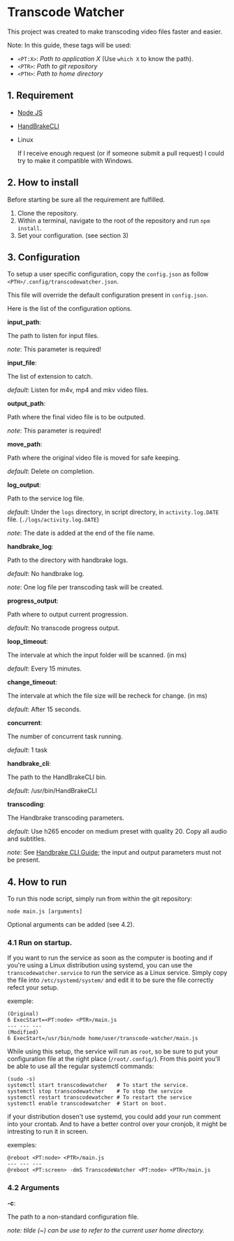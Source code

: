 # Transcode Watcher

This project was created to make transcoding video files faster and easier.

Note:
   In this guide, these tags will be used:

   * `<PT:X>`: *Path to application X* (Use `which X` to know the path).
   * `<PTR>`: *Path to git repository*
   * `<PTH>`: *Path to home directory*

## 1. Requirement

* [Node JS](https://nodejs.org/en/download/)
* [HandBrakeCLI](https://handbrake.fr/downloads.php)
* Linux
   
   If I receive enough request (or if someone submit a pull request) I could try to make it compatible with Windows.

## 2. How to install

Before starting be sure all the requirement are fulfilled.

1. Clone the repository.
2. Within a terminal, navigate to the root of the repository and run `npm install`.
3. Set your configuration. (see section 3)

## 3. Configuration

To setup a user specific configuration, copy the `config.json` as follow `<PTH>/.config/transcodewatcher.json`.

This file will override the default configuration present in `config.json`.

Here is the list of the configuration options.

**input_path**:
	
   The path to listen for input files.
   
   *note*: This parameter is required!

**input_file**:
	
   The list of extension to catch.
   
   *default*: Listen for m4v, mp4 and mkv video files.

**output_path**:
	
   Path where the final video file is to be outputed.
   
   *note*: This parameter is required!

**move_path**:
	
   Path where the original video file is moved for safe keeping.
   
   *default*: Delete on completion.

**log_output**:
	
   Path to the service log file.
   
   *default*: Under the `logs` directory, in script directory, in `activity.log.DATE` file. (`./logs/activity.log.DATE`)
   
   *note*: The date is added at the end of the file name.

**handbrake_log**:
	
   Path to the directory with handbrake logs.
   
   *default*: No handbrake log.
   
   *note*: One log file per transcoding task will be created.

**progress_output**:

   Path where to output current progression.
   
   *default*: No transcode progress output.

**loop_timeout**:

   The intervale at which the input folder will be scanned. (in ms)
   
   *default*: Every 15 minutes.

**change_timeout**:

   The intervale at which the file size will be recheck for change. (in ms)
   
   *default*: After 15 seconds.

**concurrent**:

   The number of concurrent task running.
   
   *default*: 1 task

**handbrake_cli**:

   The path to the HandBrakeCLI bin.
   
   *default*: /usr/bin/HandBrakeCLI

**transcoding**:

   The Handbrake transcoding parameters.
   
   *default*: Use h265 encoder on medium preset with quality 20. Copy all audio and subtitles.
   
   *note*: See [Handbrake CLI Guide](https://handbrake.fr/docs/en/latest/cli/cli-guide.html); the input and output parameters must not be present.

## 4. How to run

To run this node script, simply run from within the git repository:

```
node main.js [arguments]
```

Optional arguments can be added (see 4.2).

### 4.1 Run on startup.

If you want to run the service as soon as the computer is booting and if you're using a Linux distribution using systemd, you can use the `transcodewatcher.service` to run the service as a Linux service.
Simply copy the file into `/etc/systemd/system/` and edit it to be sure the file correctly refect your setup.

exemple:

```
(Original)
6 ExecStart=<PT:node> <PTR>/main.js
--- --- ---
(Modified)
6 ExecStart=/usr/bin/node home/user/transcode-watcher/main.js
```

While using this setup, the service will run as `root`, so be sure to put your configuration file at the right place (`/root/.config/`).
From this point you'll be able to use all the regular systemctl commands:

```
(sudo -s)
systemctl start transcodewatcher   # To start the service.
systemctl stop transcodewatcher    # To stop the service
systemctl restart transcodewatcher # To restart the service
systemctl enable transcodewatcher  # Start on boot.
```

if your distribution dosen't use systemd, you could add your run comment into your crontab.
And to have a better control over your cronjob, it might be intresting to run it in screen.

exemples:

```
@reboot <PT:node> <PTR>/main.js
--- --- ---
@reboot <PT:screen> -dmS TranscodeWatcher <PT:node> <PTR>/main.js
```

### 4.2 Arguments

**-c**: 

   The path to a non-standard configuration file.
   
   *note: tilde (~) can be use to refer to the current user home directory.*
